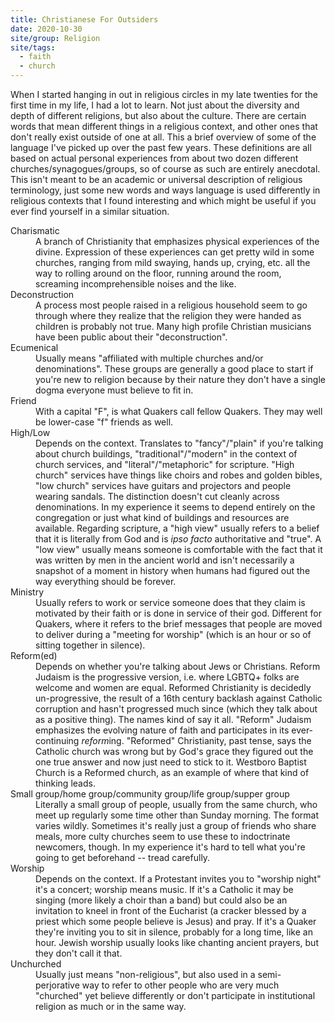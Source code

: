 ```yaml
---
title: Christianese For Outsiders
date: 2020-10-30
site/group: Religion
site/tags:
  - faith
  - church
---
```


When I started hanging in out in religious circles in my late twenties for the first time in my life, I had a lot to learn. Not just about the diversity and depth of different religions, but also about the culture. There are certain words that mean different things in a religious context, and other ones that don't really exist outside of one at all. This a brief overview of some of the language I've picked up over the past few years. These definitions are all based on actual personal experiences from about two dozen different churches/synagogues/groups, so of course as such are entirely anecdotal. This isn't meant to be an academic or universal description of religious terminology, just some new words and ways language is used differently in religious contexts that I found interesting and which might be useful if you ever find yourself in a similar situation.

<dl>
<dt>Charismatic</dt>
<dd>A branch of Christianity that emphasizes physical experiences of the divine. Expression of these experiences can get pretty wild in some churches, ranging from mild swaying, hands up, crying, etc. all the way to rolling around on the floor, running around the room, screaming incomprehensible noises and the like.<dd>

<dt>Deconstruction</dt>
<dd>A process most people raised in a religious household seem to go through where they realize that the religion they were handed as children is probably not true. Many high profile Christian musicians have been public about their "deconstruction".</dd>

<dt>Ecumenical</dt>
<dd>Usually means "affiliated with multiple churches and/or denominations". These groups are generally a good place to start if you're new to religion because by their nature they don't have a single dogma everyone must believe to fit in.</dd>

<dt>Friend</dt>
<dd>With a capital "F", is what Quakers call fellow Quakers. They may well be lower-case "f" friends as well.</dd>

<dt>High/Low</dt>
<dd>Depends on the context. Translates to "fancy"/"plain" if you're talking about church buildings, "traditional"/"modern" in the context of church services, and "literal"/"metaphoric" for scripture. "High church" services have things like choirs and robes and golden bibles, "low church" services have guitars and projectors and people wearing sandals. The distinction doesn't cut cleanly across denominations. In my experience it seems to depend entirely on the congregation or just what kind of buildings and resources are available. Regarding scripture, a "high view" usually refers to a belief that it is literally from God and is <em>ipso facto</em> authoritative and "true". A "low view" usually means someone is comfortable with the fact that it was written by men in the ancient world and isn't necessarily a snapshot of a moment in history when humans had figured out the way everything should be forever.</dd>

<dt>Ministry</dt>
<dd>Usually refers to work or service someone does that they claim is motivated by their faith or is done in service of their god. Different for Quakers, where it refers to the brief messages that people are moved to deliver during a "meeting for worship" (which is an hour or so of sitting together in silence).</dd>

<dt>Reform(ed)</dt>
<dd>Depends on whether you're talking about Jews or Christians. Reform Judaism is the progressive version, i.e. where LGBTQ+ folks are welcome and women are equal. Reformed Christianity is decidedly un-progressive, the result of a 16th century backlash against Catholic corruption and hasn't progressed much since (which they talk about as a positive thing). The names kind of say it all. "Reform" Judaism emphasizes the evolving nature of faith and participates in its ever-continuing <em>reform</em>ing. "Reformed" Christianity, past tense, says the Catholic church was wrong but by God's grace they figured out the one true answer and now just need to stick to it. Westboro Baptist Church is a Reformed church, as an example of where that kind of thinking leads.</dd>

<dt>Small group/home group/community group/life group/supper group</dt>
<dd>Literally a small group of people, usually from the same church, who meet up regularly some time other than Sunday morning. The format varies wildly. Sometimes it's really just a group of friends who share meals, more culty churches seem to use these to indoctrinate newcomers, though. In my experience it's hard to tell what you're going to get beforehand -- tread carefully.</dd>

<dt>Worship</dt>
<dd>Depends on the context. If a Protestant invites you to "worship night" it's a concert; worship means music. If it's a Catholic it may be singing (more likely a choir than a band) but could also be an invitation to kneel in front of the Eucharist (a cracker blessed by a priest which some people believe is Jesus) and pray. If it's a Quaker they're inviting you to sit in silence, probably for a long time, like an hour. Jewish worship usually looks like chanting ancient prayers, but they don't call it that.</dd>

<dt>Unchurched</dt>
<dd>Usually just means "non-religious", but also used in a semi-perjorative way to refer to other people who are very much "churched" yet believe differently or don't participate in institutional religion as much or in the same way.</dd>
</dl>
